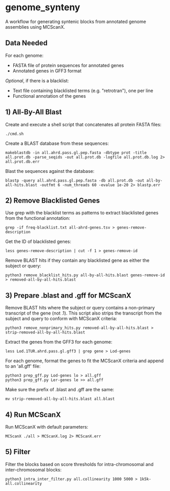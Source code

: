 # genome_synteny

A workflow for generating syntenic blocks from annotated genome assemblies using MCScanX.
## Data Needed
For each genome:
- FASTA file of protein sequences for annotated genes 
- Annotated genes in GFF3 format

_Optional_, if there is a blacklist: 
- Text file containing blacklisted terms (e.g. "retrotran"), one per line
- Functional annotation of the genes

## 1) All-By-All Blast
Create and execute a shell script that concatenates all protein FASTA files:
```
./cmd.sh
```

Create a BLAST database from these sequences:
```
makeblastdb -in all.ahrd.pass.gl.pep.fasta -dbtype prot -title all.prot.db -parse_seqids -out all.prot.db -logfile all.prot.db.log 2> all.prot.db.err
```

Blast the sequences against the database:
```
blastp -query all.ahrd.pass.gl.pep.fasta -db all.prot.db -out all-by-all-hits.blast -outfmt 6 -num_threads 60 -evalue 1e-20 2> blastp.err
```

## 2) Remove Blacklisted Genes
Use grep with the blacklist terms as patterns to extract blacklisted genes from the functional annotation:
```
grep -if freq-blacklist.txt all-ahrd-genes.tsv > genes-remove-description
```
Get the ID of blacklisted genes:
```
less genes-remove-description | cut -f 1 > genes-remove-id
```
Remove BLAST hits if they contain any blacklisted gene as either the subject or query:
```
python3 remove_blacklist_hits.py all-by-all-hits.blast genes-remove-id > removed-all-by-all-hits.blast
```

## 3) Prepare .blast and .gff for MCScanX
Remove BLAST hits where the subject or query contains a non-primary transcript of the gene (not .1). This script also strips the transcript from the subject and query to conform with MCScanX criteria:
```
python3 remove_nonprimary_hits.py removed-all-by-all-hits.blast > strip-removed-all-by-all-hits.blast
```

Extract the genes from the GFF3 for each genome:
```
less Lod.1TUR.ahrd.pass.gl.gff3 | grep gene > Lod-genes
```
For each genome, format the genes to fit the MCScanX criteria and append to an 'all.gff' file: 
```
python3 prep_gff.py Lod-genes lo > all.gff
python3 prep_gff.py Ler-genes le >> all.gff
```

Make sure the prefix of .blast and .gff are the same:
```
mv strip-removed-all-by-all-hits.blast all.blast
```

## 4) Run MCScanX
Run MCScanX with default parameters:
```
MCScanX ./all > MCScanX.log 2> MCScanX.err
```

## 5) Filter
Filter the blocks based on score thresholds for intra-chromosomal and inter-chromosomal blocks:
```
python3 intra_inter_filter.py all.collinearity 1000 5000 > 1k5k-all.collinearity
```

